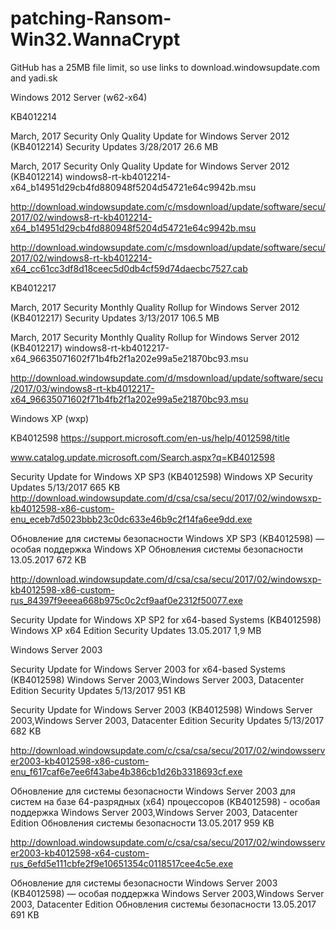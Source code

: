 # patching-Ransom-Win32.WannaCrypt

GitHub has a 25MB file limit, so use links to download.windowsupdate.com and yadi.sk

Windows 2012 Server (w62-x64)

KB4012214

March, 2017 Security Only Quality Update for Windows Server 2012 (KB4012214)  Security Updates 	3/28/2017  26.6 MB


March, 2017 Security Only Quality Update for Windows Server 2012 (KB4012214)
windows8-rt-kb4012214-x64_b14951d29cb4fd880948f5204d54721e64c9942b.msu

http://download.windowsupdate.com/c/msdownload/update/software/secu/2017/02/windows8-rt-kb4012214-x64_b14951d29cb4fd880948f5204d54721e64c9942b.msu

 http://download.windowsupdate.com/c/msdownload/update/software/secu/2017/02/windows8-rt-kb4012214-x64_cc61cc3df8d18ceec5d0db4cf59d74daecbc7527.cab


KB4012217

March, 2017 Security Monthly Quality Rollup for Windows Server 2012 (KB4012217)  Security Updates 	3/13/2017  106.5 MB

March, 2017 Security Monthly Quality Rollup for Windows Server 2012 (KB4012217)
windows8-rt-kb4012217-x64_96635071602f71b4fb2f1a202e99a5e21870bc93.msu

http://download.windowsupdate.com/d/msdownload/update/software/secu/2017/03/windows8-rt-kb4012217-x64_96635071602f71b4fb2f1a202e99a5e21870bc93.msu


Windows XP (wxp)

KB4012598
https://support.microsoft.com/en-us/help/4012598/title

www.catalog.update.microsoft.com/Search.aspx?q=KB4012598


Security Update for Windows XP SP3 (KB4012598) 	Windows XP 	Security Updates 	5/13/2017  665 KB
http://download.windowsupdate.com/d/csa/csa/secu/2017/02/windowsxp-kb4012598-x86-custom-enu_eceb7d5023bbb23c0dc633e46b9c2f14fa6ee9dd.exe

Обновление для системы безопасности Windows XP SP3 (KB4012598) — особая поддержка  Windows XP  Обновления системы безопасности  13.05.2017  672 KB

http://download.windowsupdate.com/d/csa/csa/secu/2017/02/windowsxp-kb4012598-x86-custom-rus_84397f9eeea668b975c0c2cf9aaf0e2312f50077.exe


Security Update for Windows XP SP2 for x64-based Systems (KB4012598)  Windows XP x64 Edition  Security Updates  13.05.2017  1,9 MB



Windows Server 2003

Security Update for Windows Server 2003 for x64-based Systems (KB4012598) 	Windows Server 2003,Windows Server 2003, Datacenter Edition 	Security Updates 	5/13/2017  951 KB

Security Update for Windows Server 2003 (KB4012598) 	Windows Server 2003,Windows Server 2003, Datacenter Edition 	Security Updates 	5/13/2017  682 KB

http://download.windowsupdate.com/c/csa/csa/secu/2017/02/windowsserver2003-kb4012598-x86-custom-enu_f617caf6e7ee6f43abe4b386cb1d26b3318693cf.exe


Обновление для системы безопасности Windows Server 2003 для систем на базе 64-разрядных (x64) процессоров (KB4012598) - особая поддержка  Windows Server 2003,Windows Server 2003, Datacenter Edition  Обновления системы безопасности  13.05.2017  959 KB

http://download.windowsupdate.com/c/csa/csa/secu/2017/02/windowsserver2003-kb4012598-x64-custom-rus_6efd5e111cbfe2f9e10651354c0118517cee4c5e.exe


Обновление для системы безопасности Windows Server 2003 (KB4012598) — особая поддержка  Windows Server 2003,Windows Server 2003, Datacenter Edition  Обновления системы безопасности  13.05.2017  691 KB

 
